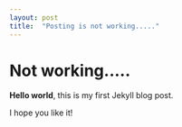```yaml
---
layout: post
title:  "Posting is not working....."
---
```


# Not working.....

**Hello world**, this is my first Jekyll blog post.

I hope you like it!

